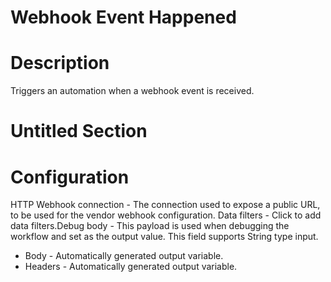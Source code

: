 ﻿# Webhook Event Happened

# Description

Triggers an automation when a webhook event is received.

# Untitled Section

# Configuration

HTTP Webhook connection - The connection used to expose a public URL, to be
            used for the vendor webhook configuration. Data filters - Click to add data filters.Debug body - This payload is used when debugging the workflow and set as the
            output value. This field supports String type input.





* Body - Automatically generated output variable.
* Headers - Automatically generated output variable.
